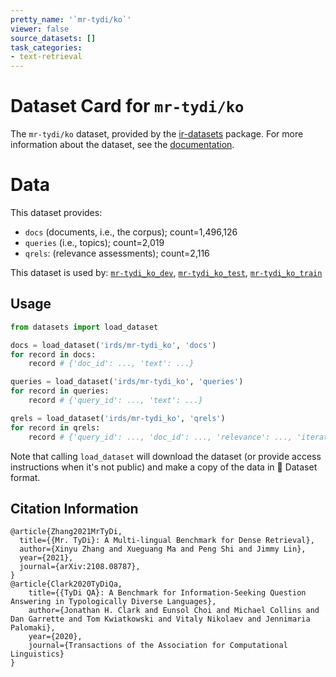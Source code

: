 ```yaml
---
pretty_name: '`mr-tydi/ko`'
viewer: false
source_datasets: []
task_categories:
- text-retrieval
---
```


# Dataset Card for `mr-tydi/ko`

The `mr-tydi/ko` dataset, provided by the [ir-datasets](https://ir-datasets.com/) package.
For more information about the dataset, see the [documentation](https://ir-datasets.com/mr-tydi#mr-tydi/ko).

# Data

This dataset provides:
 - `docs` (documents, i.e., the corpus); count=1,496,126
 - `queries` (i.e., topics); count=2,019
 - `qrels`: (relevance assessments); count=2,116


This dataset is used by: [`mr-tydi_ko_dev`](https://huggingface.co/datasets/irds/mr-tydi_ko_dev), [`mr-tydi_ko_test`](https://huggingface.co/datasets/irds/mr-tydi_ko_test), [`mr-tydi_ko_train`](https://huggingface.co/datasets/irds/mr-tydi_ko_train)


## Usage

```python
from datasets import load_dataset

docs = load_dataset('irds/mr-tydi_ko', 'docs')
for record in docs:
    record # {'doc_id': ..., 'text': ...}

queries = load_dataset('irds/mr-tydi_ko', 'queries')
for record in queries:
    record # {'query_id': ..., 'text': ...}

qrels = load_dataset('irds/mr-tydi_ko', 'qrels')
for record in qrels:
    record # {'query_id': ..., 'doc_id': ..., 'relevance': ..., 'iteration': ...}

```

Note that calling `load_dataset` will download the dataset (or provide access instructions when it's not public) and make a copy of the
data in 🤗 Dataset format.

## Citation Information

```
@article{Zhang2021MrTyDi,
  title={{Mr. TyDi}: A Multi-lingual Benchmark for Dense Retrieval}, 
  author={Xinyu Zhang and Xueguang Ma and Peng Shi and Jimmy Lin},
  year={2021},
  journal={arXiv:2108.08787},
}
@article{Clark2020TyDiQa,
    title={{TyDi QA}: A Benchmark for Information-Seeking Question Answering in Typologically Diverse Languages},
    author={Jonathan H. Clark and Eunsol Choi and Michael Collins and Dan Garrette and Tom Kwiatkowski and Vitaly Nikolaev and Jennimaria Palomaki},
    year={2020},
    journal={Transactions of the Association for Computational Linguistics}
}
```
